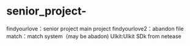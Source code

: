 # senior_project-
findyourlove：senior project main project
findyourlove2：abandon file
match：match system（may be abadon)
UIkit:UIkit SDk from netease
